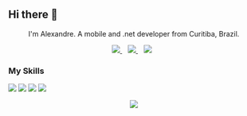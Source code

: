 ## Hi there 👋

<p align='center'>
  I'm Alexandre. A mobile and .net developer from Curitiba, Brazil.
  
  </p>

<p align='center'>
  <a href="https://wa.me/5518996643974?text=Olá!%20Alexandre"><img src="https://img.shields.io/badge/WHATSAPP-%2325D366.svg?&style=for-the-badge&logo=whatsapp&logoColor=white" />    </a>&nbsp;&nbsp;
    <a href="https://instagram.com/alexandresanlim"><img src="https://img.shields.io/badge/instagram-%23E4405F.svg?&style=for-the-badge&logo=instagram&logoColor=white" />        </a>&nbsp;&nbsp;
<a href="https://instagram.com/alexandresanlim"><img src="https://img.shields.io/badge/linkedin-%230077B5.svg?&style=for-the-badge&logo=linkedin&logoColor=white" /></a>&nbsp;&nbsp;
</p>

### My Skills
<img src="https://img.shields.io/badge/c%20sharp-%23239120.svg?&style=for-the-badge&logo=c%20sharp&logoColor=white" />
<img src="https://img.shields.io/badge/xamarin%20forms-%233498DB.svg?&style=for-the-badge&logo=xamarin&logoColor=white" />
<img src="https://img.shields.io/badge/dotnet-net%23239120.svg?&style=for-the-badge&logo=dot-net&logoColor=white" />
<img src="https://img.shields.io/badge/html-%23239120.svg?&style=for-the-badge&logo=html5&logoColor=white" />


<p align='center'>
  <a href="#"><img src="https://visitor-badge.glitch.me/badge?page_id=alexandresanlim.alexandresanlim"></a>
  </p>

<!--
**alexandresanlim/alexandresanlim** is a ✨ _special_ ✨ repository because its `README.md` (this file) appears on your GitHub profile.

Here are some ideas to get you started:

- 🔭 I’m currently working on ...
- 🌱 I’m currently learning ...
- 👯 I’m looking to collaborate on ...
- 🤔 I’m looking for help with ...
- 💬 Ask me about ...
- 📫 How to reach me: ...
- 😄 Pronouns: ...
- ⚡ Fun fact: ...
-->
